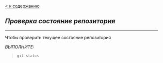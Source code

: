 [< к содержанию](./readme.md)

## ***Проверка состояние репозитория***
---

Чтобы проверить текущее состояние репозитория

*ВЫПОЛНИТЕ:*

>`git status`
